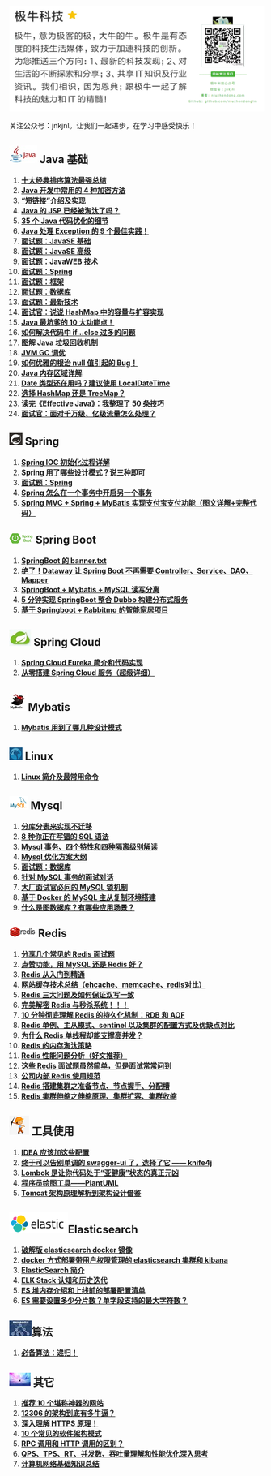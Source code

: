 ![top](images/top.png)

关注公众号：jnkjnl。让我们一起进步，在学习中感受快乐！



## ![](images/java_logo.jpg) Java 基础

1. [**十大经典排序算法最强总结**](https://mp.weixin.qq.com/s?__biz=MzIzNDkwMTI3MQ==&mid=2247483790&idx=1&sn=df53657605e02dea480ab08928fc57c0&chksm=e8ee1bf6df9992e01718ab519520a46977ea52df63c739c298503321e3babac315e2d5bb0df7&token=1716705143&lang=zh_CN#rd)
2. **[Java 开发中常用的 4 种加密方法](https://mp.weixin.qq.com/s?__biz=MzIzNDkwMTI3MQ==&mid=2247483827&idx=1&sn=1996c2f593783e808817babee2a7e822&chksm=e8ee1bcbdf9992dd45ec12b697634326271615beef50700db5eb5e46d91aa731b14ada4e2e75&token=408633767&lang=zh_CN#rd)**
3. **[“短链接”介绍及实现](https://mp.weixin.qq.com/s?__biz=MzIzNDkwMTI3MQ==&mid=2247483846&idx=1&sn=5db337ea880fa244470323918c5490b9&chksm=e8ee1bbedf9992a8e1f4e567c8192ebf0d1d9f4052f4f4cf53e09bb968a3669d2489717bab70&token=1367074363&lang=zh_CN#rd)**
4. **[Java 的 JSP 已经被淘汰了吗？](https://mp.weixin.qq.com/s?__biz=MzIzNDkwMTI3MQ==&mid=2247483855&idx=1&sn=44918a35c76664ec638234bef27809bf&chksm=e8ee1bb7df9992a11b75762f77ba1af8694286d98316ac9c5d77543fde8a7a5cf5b32f08d6e5&token=1331035447&lang=zh_CN#rd)**
5. **[35 个 Java 代码优化的细节](https://mp.weixin.qq.com/s?__biz=MzIzNDkwMTI3MQ==&mid=2247483996&idx=1&sn=711b324be911f858de88b9e440d80c61&chksm=e8ee1824df99913205f674816dc19e3053755263b41694f078924cb55d7ada48e6332edbf28f&token=1949393215&lang=zh_CN#rd)**
6. **[Java 处理 Exception 的 9 个最佳实践！](https://mp.weixin.qq.com/s?__biz=MzIzNDkwMTI3MQ==&mid=2247484077&idx=1&sn=35c16408535d4b4d6bb1ec89d9d9529b&chksm=e8ee18d5df9991c3ec6d3372f61a038e873a1e969dc084e5325d9b346889200cd747c03cf8c2&token=1935534020&lang=zh_CN#rd)**
7. **[面试题：JavaSE 基础](https://mp.weixin.qq.com/s?__biz=MzIzNDkwMTI3MQ==&mid=2247484162&idx=1&sn=5b51b82c38366ae54913b452b89467a7&chksm=e8ee197adf99906cf54a904d5f9cfaec30395671c1ab7cf972382e18191c67896e33eae5b1e4&token=1935534020&lang=zh_CN#rd)**
8. **[面试题：JavaSE 高级](https://mp.weixin.qq.com/s?__biz=MzIzNDkwMTI3MQ==&mid=2247484186&idx=1&sn=b8797a51c1b76b2cd891a55f4db19e45&chksm=e8ee1962df999074d97499f6dbd666e70bec0f3b860125c34f6371b8ccb58e121508f7bc37da&token=1935534020&lang=zh_CN#rd)**
9. **[面试题：JavaWEB 技术](https://mp.weixin.qq.com/s?__biz=MzIzNDkwMTI3MQ==&mid=2247484211&idx=1&sn=e7691a74d06295f4b0468f51c478d1d5&chksm=e8ee194bdf99905d31b7958e360f43f0fc8127d767134b9313bf622dadf9a0aef53e01c73de1&token=1935534020&lang=zh_CN#rd)**
10. **[面试题：Spring](https://mp.weixin.qq.com/s?__biz=MzIzNDkwMTI3MQ==&mid=2247484259&idx=1&sn=7fb6fdbe7573b82ae5f38e39d141f231&chksm=e8ee191bdf99900d75991ab98dc04e5076e0b6df4f3d8a3082bffc76e2c323ad996a2a25fe89&token=1935534020&lang=zh_CN#rd)**
11. **[面试题：框架](https://mp.weixin.qq.com/s?__biz=MzIzNDkwMTI3MQ==&mid=2247484258&idx=1&sn=c1484e980efdde103845b76f3699d883&chksm=e8ee191adf99900c350f85e96d53c6027e6890c475fe8b223d8ae2b2cef31e2d9c59d450cab4&token=1935534020&lang=zh_CN#rd)**
12. **[面试题：数据库](https://mp.weixin.qq.com/s?__biz=MzIzNDkwMTI3MQ==&mid=2247484231&idx=1&sn=2edb0935c531ad489db2a1f857785253&chksm=e8ee193fdf9990291bf2d556e86ad45ddaf52fdd0461a091d2126969407cd7ce6d7a5df134f5&token=1935534020&lang=zh_CN#rd)**
13. **[面试题：最新技术](https://mp.weixin.qq.com/s?__biz=MzIzNDkwMTI3MQ==&mid=2247484271&idx=1&sn=d081dd75dbd068e3f74afb9de0956080&chksm=e8ee1917df99900151526835b904eca1c4fc60cd8326bd38491fc19e20cdc9310bd2eafabccc&token=1935534020&lang=zh_CN#rd)**
14. **[面试官：说说 HashMap 中的容量与扩容实现](https://mp.weixin.qq.com/s?__biz=MzIzNDkwMTI3MQ==&mid=2247484292&idx=1&sn=013e5d602849dda9515becd6cc3f8675&chksm=e8ee19fcdf9990eadce6c51befb82a6fea13a2823a39b3342e05120922165a53dfcc1b8c7377&token=1935534020&lang=zh_CN#rd)**
15. **[Java 最坑爹的 10 大功能点！](https://mp.weixin.qq.com/s?__biz=MzIzNDkwMTI3MQ==&mid=2247484329&idx=1&sn=11a91454669c879c89d4aef76b8b79af&chksm=e8ee19d1df9990c73f6383d5b4dec6839c0d8edeee0c5301c8fed16e313d0ddbbdeb1b1c8c16&token=1935534020&lang=zh_CN#rd)**
16. **[如何解决代码中 if...else 过多的问题](https://mp.weixin.qq.com/s?__biz=MzIzNDkwMTI3MQ==&mid=2247484339&idx=1&sn=d4bace5819fe15c49e462aea0f65ec53&chksm=e8ee19cbdf9990dd4d78df4adf008f6b607e39aefb15d9e484ccc6095b95a347422862c0cf6d&token=1935534020&lang=zh_CN#rd)**
17. **[图解 Java 垃圾回收机制](https://mp.weixin.qq.com/s?__biz=MzIzNDkwMTI3MQ==&mid=2247484545&idx=1&sn=1e3b769f25b06fad6acbd1b894849d41&chksm=e8ee1ef9df9997ef7fc8b76809598aaffcbfe3ccdd70381265909df4506665571e16027d4383&token=1935534020&lang=zh_CN#rd)**
18. **[JVM GC 调优](https://mp.weixin.qq.com/s?__biz=MzIzNDkwMTI3MQ==&mid=2247484576&idx=1&sn=ffdec06955ab2222f9df823f105aab7e&chksm=e8ee1ed8df9997ce5d10a847786632ce641cf48ef8d2b6ddf95357b632220ca69c5892e7229e&token=1935534020&lang=zh_CN#rd)**
19. **[如何优雅的根治 null 值引起的 Bug！](https://mp.weixin.qq.com/s?__biz=MzIzNDkwMTI3MQ==&mid=2247484606&idx=1&sn=5b795dd9e073fdf9b2f0a9da8be9e8e2&chksm=e8ee1ec6df9997d0b4c1eb8099caa095e164c2866086cb5bfc0ee94f4cdd3b414c9944e3bfd7&token=1935534020&lang=zh_CN#rd)**
20. **[Java 内存区域详解](https://mp.weixin.qq.com/s?__biz=MzIzNDkwMTI3MQ==&mid=2247484881&idx=1&sn=e17c4ac68b6eea7d560510f9d0fa8442&chksm=e8ee1fa9df9996bf2ee96e104752642272b995019f6245c8e3e6d60130b76a9927dc5cdfdbe3&token=1935534020&lang=zh_CN#rd)**
21. **[Date 类型还在用吗？建议使用 LocalDateTime](https://mp.weixin.qq.com/s?__biz=MzIzNDkwMTI3MQ==&mid=2247485287&idx=1&sn=bca3c6f376c28a2f545171532c0c76e4&chksm=e8ee1d1fdf9994095ffb40bdba4e73103da3894c81938c5ee5959b55a5c66673843c1c38ce09&token=1782727763&lang=zh_CN#rd)**
22. **[选择 HashMap 还是 TreeMap？](https://mp.weixin.qq.com/s?__biz=MzIzNDkwMTI3MQ==&mid=2247485558&idx=1&sn=f97ed8a775608b39c37dd784c2bdfc07&chksm=e8ee120edf999b184ca85a609e86a5e75eeebd0d1f2a8c0e02e92d7c2e919a589ff370eecf75&token=110248874&lang=zh_CN#rd)**
23. **[读完《Effective Java》：我整理了 50 条技巧](https://mp.weixin.qq.com/s?__biz=MzIzNDkwMTI3MQ==&mid=2247485568&idx=1&sn=19b0e5b74b0d99088502a002de57ca13&chksm=e8ee12f8df999bee23164c2a3b75e97bf53e2b4410a2df738af8a3165253fdec2bfd09ac21ff&token=549837218&lang=zh_CN#rd)**
24. **[面试官：面对千万级、亿级流量怎么处理？](https://mp.weixin.qq.com/s?__biz=MzIzNDkwMTI3MQ==&mid=2247485636&idx=1&sn=d1f2396afd476b2cc1b57ce38ad30534&chksm=e8ee12bcdf999baaa1d0565ec319f6c330abc85822c2504092d6450e38ce0f7876065f46da10&token=549837218&lang=zh_CN#rd)**





## ![spring](images/spring.png) Spring

1. [**Spring IOC 初始化过程详解**](https://mp.weixin.qq.com/s?__biz=MzIzNDkwMTI3MQ==&mid=2247483767&idx=1&sn=9aec0d7aef4a88a1d6e8cdeddfcc35dd&chksm=e8ee1b0fdf9992194c54952a6104b39b1292982ad40943cca5bf82d6c8f762269ccd8334199f&token=1128304733&lang=zh_CN#rd)
2. **[Spring 用了哪些设计模式？说三种即可](https://mp.weixin.qq.com/s?__biz=MzIzNDkwMTI3MQ==&mid=2247484172&idx=1&sn=0c535f7effb70fbce87b84fb63107ca0&chksm=e8ee1974df999062cff3bb1c4ea7e0ac0f92b7e16a81e2d2a363c3f5cd69fa6cb2daf7fde803&token=1935534020&lang=zh_CN#rd)**
3. **[面试题：Spring](https://mp.weixin.qq.com/s?__biz=MzIzNDkwMTI3MQ==&mid=2247484259&idx=1&sn=7fb6fdbe7573b82ae5f38e39d141f231&chksm=e8ee191bdf99900d75991ab98dc04e5076e0b6df4f3d8a3082bffc76e2c323ad996a2a25fe89&token=1935534020&lang=zh_CN#rd)**
4. **[Spring 怎么在一个事务中开启另一个事务](https://mp.weixin.qq.com/s?__biz=MzIzNDkwMTI3MQ==&mid=2247484591&idx=1&sn=c713c0488deec4108a5342c3a80e30ff&chksm=e8ee1ed7df9997c1dece38a1fec651ee3e5b78170eb31b87da356940f360465168f958b8e35e&token=1935534020&lang=zh_CN#rd)**
5. **[Spring MVC + Spring + MyBatis 实现支付宝支付功能（图文详解+完整代码）](https://mp.weixin.qq.com/s?__biz=MzIzNDkwMTI3MQ==&mid=2247484678&idx=1&sn=3b59dc35493832f0b68e4848b5ebaf3d&chksm=e8ee1f7edf99966827d17d379016a54ddecfcc81c93a4fc7ada9c192f97f1b04cdc759de902c&token=1935534020&lang=zh_CN#rd)**





## ![spring_boot_logo](images/spring_boot_logo.jpg) Spring Boot

1. **[SpringBoot 的 banner.txt](https://mp.weixin.qq.com/s?__biz=MzIzNDkwMTI3MQ==&mid=2247483896&idx=1&sn=ffd638ac7c772eefa0157c0a1e963cad&chksm=e8ee1b80df9992963bf5722d768ed2a6ee97e26299c19ac11d1c8146feca8c8e770e3033d9a5&token=714336520&lang=zh_CN#rd)**
2. **[绝了！Dataway 让 Spring Boot 不再需要 Controller、Service、DAO、Mapper](https://mp.weixin.qq.com/s?__biz=MzIzNDkwMTI3MQ==&mid=2247483949&idx=1&sn=15f67019c81d475dd548c4567f39d7d7&chksm=e8ee1855df999143e67a146aa19c379ca9c017620a411d8ce2f0296fd97012b927da7baf8c8d&token=797830367&lang=zh_CN#rd)**
3. [**SpringBoot + Mybatis + MySQL 读写分离**](https://mp.weixin.qq.com/s?__biz=MzIzNDkwMTI3MQ==&mid=2247484067&idx=1&sn=ccddf4a11090950d45c60ecf81b90f5f&chksm=e8ee18dbdf9991cd76d89dee6ef6c4d7b2200de10f5675b21864068dbf19acb8df686b8fa1d8&token=1935534020&lang=zh_CN#rd)
4. **[5 分钟实现 SpringBoot 整合 Dubbo 构建分布式服务](https://mp.weixin.qq.com/s?__biz=MzIzNDkwMTI3MQ==&mid=2247484479&idx=1&sn=c993e8510ecc53d5ee90754743a0a5cc&chksm=e8ee1e47df99975133ecda31b821435ce30434b58e418bea5972042bd2cdacc76ce756041705&token=1935534020&lang=zh_CN#rd)**
5. **[基于 Springboot + Rabbitmq 的智能家居项目](https://mp.weixin.qq.com/s?__biz=MzIzNDkwMTI3MQ==&mid=2247484814&idx=1&sn=cfccb6b0b2ca9e2ec14bf4d0d12c5ee7&chksm=e8ee1ff6df9996e02824454ba7aa425ee3e52e7f73880a92cd6925df641bf35d0d68cdcb6b7f&token=1935534020&lang=zh_CN#rd)**





## ![](images/spring_cloud_logo.jpg) Spring Cloud

1. **[Spring Cloud Eureka 简介和代码实现](https://mp.weixin.qq.com/s?__biz=MzIzNDkwMTI3MQ==&mid=2247483863&idx=1&sn=52e65861f6bb09caeafc7df8a0a9c338&chksm=e8ee1bafdf9992b97635b76dd92eb1dd1fa0afc28fd4720db2eb28c045e4a9e81f73c8967e7f&token=1488902983&lang=zh_CN#rd)**
2. **[从零搭建 Spring Cloud 服务（超级详细）](https://mp.weixin.qq.com/s?__biz=MzIzNDkwMTI3MQ==&mid=2247485436&idx=1&sn=14b075b7ec763aa0d679978d899e6ab0&chksm=e8ee1d84df999492b798b0fa6db5cef41fbbbaf1029754afd3e2442af0b904bc686dd7e57ebc&token=212153992&lang=zh_CN#rd)**





## ![](images/mybatis_logo.jpg)Mybatis

1. **[Mybatis 用到了哪几种设计模式](https://mp.weixin.qq.com/s?__biz=MzIzNDkwMTI3MQ==&mid=2247483816&idx=1&sn=ceb234e24d1d779dfab599d3565aa2da&chksm=e8ee1bd0df9992c6554b9cd39007160261fcf9ee6bd00a0c9fd06d7ea6f224b261569858b9cb&token=332542580&lang=zh_CN#rd)**





## ![linux_logo](images/linux_logo.png) Linux

1. **[Linux 简介及最常用命令](https://mp.weixin.qq.com/s?__biz=MzIzNDkwMTI3MQ==&mid=2247483754&idx=1&sn=73f2ddbba47f2653cd777e9db1d9e187&chksm=e8ee1b12df999204f285c3a81579d6edee51ad725ab606f9cbaa9c1a8aea0f60d0e561d24509&token=1128304733&lang=zh_CN#rd)**





## ![mysql_logo](images/mysql_logo.png) Mysql

1. **[分库分表来实现不迁移](https://mp.weixin.qq.com/s?__biz=MzIzNDkwMTI3MQ==&mid=2247483763&idx=1&sn=9ec842f1c5578069cbc28a4d6b09bb3a&chksm=e8ee1b0bdf99921d1b21b2b91cbfd0702f5c1c34bdce498be6bda8c6da9ecd1bf89272c482fb&token=1128304733&lang=zh_CN#rd)**
2. **[8 种你正在写错的 SQL 语法](https://mp.weixin.qq.com/s?__biz=MzIzNDkwMTI3MQ==&mid=2247483822&idx=1&sn=ff15d9bc36a3bfa08011f535952aaa81&chksm=e8ee1bd6df9992c0556037001f8b30f1268856ee9631ba40e81efe670a2a25787cfab47496dd&token=594738703&lang=zh_CN#rd)**
3. **[Mysql 事务、四个特性和四种隔离级别解读](https://mp.weixin.qq.com/s?__biz=MzIzNDkwMTI3MQ==&mid=2247483837&idx=1&sn=18ac1c1d704bef13e04b5995c930c676&chksm=e8ee1bc5df9992d3348444936154ce5dbbe8db80762282a330fa30728753161ca2d676b17474&token=408633767&lang=zh_CN#rd)**
4. **[Mysql 优化方案大纲](https://mp.weixin.qq.com/s?__biz=MzIzNDkwMTI3MQ==&mid=2247484015&idx=1&sn=89fdd931fc92464e0795e5ed10118b40&chksm=e8ee1817df999101edce6d9b3f9c5b8c633fbdf0376e12f4ae386b655684c00280610f499d24&token=1949393215&lang=zh_CN#rd)**
5. **[面试题：数据库](https://mp.weixin.qq.com/s?__biz=MzIzNDkwMTI3MQ==&mid=2247484231&idx=1&sn=2edb0935c531ad489db2a1f857785253&chksm=e8ee193fdf9990291bf2d556e86ad45ddaf52fdd0461a091d2126969407cd7ce6d7a5df134f5&token=1935534020&lang=zh_CN#rd)**
6. **[针对 MySQL 事务的面试对话](http://mp.weixin.qq.com/s?__biz=MzIzNDkwMTI3MQ==&mid=2247484362&idx=1&sn=7d5a6ec58f345a17085b41b17697100d&chksm=e8ee19b2df9990a4a91df93625e9c8c313d0b558e4f9788f76bdef4934aef43db86044abcabe&token=1935534020&lang=zh_CN#rd)**
7. **[大厂面试官必问的 MySQL 锁机制](https://mp.weixin.qq.com/s?__biz=MzIzNDkwMTI3MQ==&mid=2247484845&idx=1&sn=e33e7d9a088424f8f0f2bea54dbe7860&chksm=e8ee1fd5df9996c3ddda55c6ac5d25cafe7a9c4de4df5eb29a26697bfc586c57786a7b40db8f&token=1935534020&lang=zh_CN#rd)**
8. **[基于 Docker 的 MySQL 主从复制环境搭建](https://mp.weixin.qq.com/s?__biz=MzIzNDkwMTI3MQ==&mid=2247485039&idx=1&sn=5b4e870b5edd7f5bd7a3fe0244ba71e3&chksm=e8ee1c17df9995014481084951c9e8b8bebbf38267257a4334d249e37133b1672d8d4c417c07&token=1935534020&lang=zh_CN#rd)**
9. **[什么是图数据库？有哪些应用场景？](https://mp.weixin.qq.com/s?__biz=MzIzNDkwMTI3MQ==&mid=2247485265&idx=1&sn=bda56516281353ffe9101ecc966ebb07&chksm=e8ee1d29df99943f102fde5a0c10fa8b052327981f92a38de7925f99de6d626908416bbe1faa&token=634599148&lang=zh_CN#rd)**





## ![redis_logo](images/redis_logo.png) Redis

1. **[分享几个常见的 Redis 面试题](https://mp.weixin.qq.com/s?__biz=MzIzNDkwMTI3MQ==&mid=2247483771&idx=1&sn=71cc23d998d8d15d245fd847c1446942&chksm=e8ee1b03df999215d920c00f278d467b932fd55b01b965f95acca02bf63d9355dde5c55dcf27&token=1128304733&lang=zh_CN#rd)**
2. **[点赞功能，用 MySQL 还是 Redis 好？](https://mp.weixin.qq.com/s?__biz=MzIzNDkwMTI3MQ==&mid=2247484319&idx=1&sn=f716a40faa8f38df771f68f59feb50a0&chksm=e8ee19e7df9990f1ee384899e1d1648521d82de847a29e4519d2366181696531fe963a7bfed4&token=1935534020&lang=zh_CN#rd)**
3. **[Redis 从入门到精通](https://mp.weixin.qq.com/s?__biz=MzIzNDkwMTI3MQ==&mid=2247484384&idx=1&sn=b26973e9e4507ce90e8a10571bb5205f&chksm=e8ee1998df99908e308e6de3e31000dabbad99a3380b96959df1f843d93495e1f74cbfdbe2b8&token=1935534020&lang=zh_CN#rd)**
4. **[网站缓存技术总结（ehcache、memcache、redis对比）](https://mp.weixin.qq.com/s?__biz=MzIzNDkwMTI3MQ==&mid=2247484402&idx=1&sn=271575487397c62064555d010201715a&chksm=e8ee198adf99909c1a58efcd7deb76c14ae1d54b3786dd732c88ba29b34eb0f54905b9bb5e59&token=1935534020&lang=zh_CN#rd)**
5. **[Redis 三大问题及如何保证双写一致](https://mp.weixin.qq.com/s?__biz=MzIzNDkwMTI3MQ==&mid=2247484466&idx=1&sn=2e7e15244de09a805f06f860294d30f5&chksm=e8ee1e4adf99975ce9653701057887bed3940c31297ee53c4a67296aa382f5bf87898f8d9a19&token=1935534020&lang=zh_CN#rd)**
6. **[完美解密 Redis 与秒杀系统！！！](https://mp.weixin.qq.com/s?__biz=MzIzNDkwMTI3MQ==&mid=2247484503&idx=1&sn=714254e5c032b75385efdea533971828&chksm=e8ee1e2fdf9997394bcdf214b144328e6a3d10f526f0bae9b9df57b27054a0d00e48adef271f&token=1935534020&lang=zh_CN#rd)**
7. **[10 分钟彻底理解 Redis 的持久化机制：RDB 和 AOF](https://mp.weixin.qq.com/s?__biz=MzIzNDkwMTI3MQ==&mid=2247484696&idx=1&sn=e67de1b35bf70c5d790e492b1033d3d2&chksm=e8ee1f60df9996769c8a7a5ccfbe61f382a9c23744655b37fe48183dc2ea5c6cfcc39e1cd43e&token=1935534020&lang=zh_CN#rd)**
8. **[Redis 单例、主从模式、sentinel 以及集群的配置方式及优缺点对比](https://mp.weixin.qq.com/s?__biz=MzIzNDkwMTI3MQ==&mid=2247484714&idx=1&sn=82ff636b838c4f0e19ee2be1e2fbf4f6&chksm=e8ee1f52df99964445d9b614393da432f48ff12492a03995bacf5432437191fdd9a0fc736d75&token=1935534020&lang=zh_CN#rd)**
9. **[为什么 Redis 单线程却能支撑高并发？](https://mp.weixin.qq.com/s?__biz=MzIzNDkwMTI3MQ==&mid=2247484735&idx=1&sn=0475fdb11705f6c2b7446d4639e132ab&chksm=e8ee1f47df99965144088f4b898b5c3c56e49a843b21af3f0d475a98a0bf632582e445366988&token=1935534020&lang=zh_CN#rd)**
10. **[Redis 的内存淘汰策略](https://mp.weixin.qq.com/s?__biz=MzIzNDkwMTI3MQ==&mid=2247484751&idx=1&sn=1ff1c4fae20f5e6e765885a77f2b7961&chksm=e8ee1f37df99962137bd9750880d6aa60ae9874ea50484771e60958e19037b758841817a8a62&token=1935534020&lang=zh_CN#rd)**
11. **[Redis 性能问题分析（好文推荐）](https://mp.weixin.qq.com/s?__biz=MzIzNDkwMTI3MQ==&mid=2247484769&idx=1&sn=bebcd567e412fffe884253caf0569076&chksm=e8ee1f19df99960f60a2c53664935797fa9ebdfb2e6fc642bffa24322a6257c390ec5534f3e8&token=1935534020&lang=zh_CN#rd)**
12. **[这些 Redis 面试题虽然简单，但是面试常常问到](https://mp.weixin.qq.com/s?__biz=MzIzNDkwMTI3MQ==&mid=2247484784&idx=1&sn=e1e3316912e0b36f74715df16d072849&chksm=e8ee1f08df99961e8b068a0bafd3d99d9c190f7a6ca8ca1ebe2fd3c8097f8c8b5163502ba3e7&token=1935534020&lang=zh_CN#rd)**
13. **[公司内部 Redis 使用规范](https://mp.weixin.qq.com/s?__biz=MzIzNDkwMTI3MQ==&mid=2247485020&idx=1&sn=4c09bc2d7b700d8e2efded8b8d4b397d&chksm=e8ee1c24df99953220c9d0f83d4f83879e65fac41fae69c6e6d960f217d2b879f4a5afefaa2a&token=1935534020&lang=zh_CN#rd)**
14. **[Redis 搭建集群之准备节点、节点握手、分配槽](https://mp.weixin.qq.com/s?__biz=MzIzNDkwMTI3MQ==&mid=2247485086&idx=1&sn=bf4860cc753bac3eab5c63090dfd9dfe&chksm=e8ee1ce6df9995f04b1a385b2c81dd2f534d73d92172cae1cda7400f5c872890e69cead49e0c&token=1633719325&lang=zh_CN#rd)**
15. **[Redis 集群伸缩之伸缩原理、集群扩容、集群收缩](https://mp.weixin.qq.com/s?__biz=MzIzNDkwMTI3MQ==&mid=2247485176&idx=1&sn=7e5a286bba8fa82ac48b4e415ba544c6&chksm=e8ee1c80df999596cd7bed0dab55e897cb5911a6cbf26d631fdc1df50fd501b87e5b3286898e&token=1343470564&lang=zh_CN#rd)**





## ![](images/tools_logo.png) 工具使用

1. **[IDEA 应该加这些配置](https://mp.weixin.qq.com/s?__biz=MzIzNDkwMTI3MQ==&mid=2247483780&idx=1&sn=7c41b82b709a2fd7f1ac6200e0935a09&chksm=e8ee1bfcdf9992eaffdba0477ce59ca39805c249ea01f2527473f92de52df3f56001da64e153&token=240401638&lang=zh_CN#rd)**
2. **[终于可以告别单调的 swagger-ui 了，选择了它 —— knife4j](https://mp.weixin.qq.com/s?__biz=MzIzNDkwMTI3MQ==&mid=2247483919&idx=1&sn=618a3c8974d37d13983cc753c4b0ca6c&chksm=e8ee1877df99916179283c2d7e54020cb7af4f21b7f085195e0e437c3797f825a3d3e1f186ee&token=1992035891&lang=zh_CN#rd)**
3. **[Lombok 是让你代码处于“亚健康”状态的真正元凶](https://mp.weixin.qq.com/s?__biz=MzIzNDkwMTI3MQ==&mid=2247484493&idx=1&sn=e809b0e3504f58d76339069bdc96bda9&chksm=e8ee1e35df999723d170981565665f64276b6b4729f08740d651b76010cbe2d208a8db4fda05&token=1935534020&lang=zh_CN#rd)**
4. **[程序员绘图工具——PlantUML](https://mp.weixin.qq.com/s?__biz=MzIzNDkwMTI3MQ==&mid=2247484912&idx=1&sn=d01c01849f63fb0e9c403809d5c39750&chksm=e8ee1f88df99969e03197b645418ec3878066ca72c1cfc38b79a1111980648a481768cf154a3&token=1935534020&lang=zh_CN#rd)**
5. **[Tomcat 架构原理解析到架构设计借鉴](https://mp.weixin.qq.com/s?__biz=MzIzNDkwMTI3MQ==&mid=2247485711&idx=1&sn=0af299cf1d68306d19788809156f610f&chksm=e8ee1377df999a61f17b10a605ae28029e9e9e8e55586b647d1fdf4b3ea490bb05262b3cd66f&token=1692291797&lang=zh_CN#rd)**





## ![](images/elasticsearch_logo.png)**Elasticsearch**

1. **[破解版 elasticsearch docker 镜像](https://mp.weixin.qq.com/s?__biz=MzIzNDkwMTI3MQ==&mid=2247483868&idx=1&sn=e06680b2e47ad102ee9a1d4d51450c13&chksm=e8ee1ba4df9992b2ea3505728d1e0601b54395ef1adbc2b2eeaa43e6fa699f288ec1948d6be8&token=1402633157&lang=zh_CN#rd)**
2. **[docker 方式部署带用户权限管理的 elasticsearch 集群和 kibana](https://mp.weixin.qq.com/s?__biz=MzIzNDkwMTI3MQ==&mid=2247483872&idx=1&sn=5026140ff35472a6cacc86641b377ea5&chksm=e8ee1b98df99928e381604efd22834e04f820d3b444c05f5e7248950932ede632953d4c09328&token=1402633157&lang=zh_CN#rd)**
3. **[ElasticSearch 简介](https://mp.weixin.qq.com/s?__biz=MzIzNDkwMTI3MQ==&mid=2247484931&idx=1&sn=42c6ed6caae012f88f5a019ea584d64e&chksm=e8ee1c7bdf99956d511e2c147e21197e430a594fc7c20d3fd632fa4ece9e52f777ab4dc67bee&token=1935534020&lang=zh_CN#rd)**
4. **[ELK Stack 认知和历史迭代](https://mp.weixin.qq.com/s?__biz=MzIzNDkwMTI3MQ==&mid=2247484998&idx=1&sn=09e40bcd83902a78161f038f68e799b6&chksm=e8ee1c3edf999528d6ff871d9725c52a4fc317709b819a35b72d5eb119351158cf2d2002ff94&token=1935534020&lang=zh_CN#rd)**
5. **[ES 堆内存介绍和上线前的部署配置清单](https://mp.weixin.qq.com/s?__biz=MzIzNDkwMTI3MQ==&mid=2247484999&idx=1&sn=ac06a55f280f36e8322a3093100ca42e&chksm=e8ee1c3fdf99952914cacdc333603e46002ab4c4defd5e1406b8f6395e656a49bf4aec13cf03&token=1935534020&lang=zh_CN#rd)**
6. **[ES 需要设置多少分片数？单字段支持的最大字符数？](https://mp.weixin.qq.com/s?__biz=MzIzNDkwMTI3MQ==&mid=2247485010&idx=1&sn=fdfaf69cb616a3391708b8e4a4f5ec1d&chksm=e8ee1c2adf99953c24b2badba251cde51d0bee17df8c9ff7719f03c300cbf83813b00b66491b&token=1935534020&lang=zh_CN#rd)**





## ![](images/suanfa.jpg)算法

1. **[必备算法：递归！](https://mp.weixin.qq.com/s?__biz=MzIzNDkwMTI3MQ==&mid=2247485466&idx=1&sn=d527ea38bbfaddb8ff1e5cb08f764023&chksm=e8ee1262df999b74d920717d94f078233bad7d61e880541754fe8523d4fbed16bbcf10a3fe8d&token=1067601541&lang=zh_CN#rd)**





## ![](images/other_logo.jpg) 其它

1. **[推荐 10 个堪称神器的网站](https://mp.weixin.qq.com/s?__biz=MzIzNDkwMTI3MQ==&mid=2247483850&idx=1&sn=e51ccb17a6379adda1001249dfa7b0f0&chksm=e8ee1bb2df9992a48efcbd9c407a4c7e2929734e421ec8b5a40d78e7358de89e02c3c0127655&token=962470132&lang=zh_CN#rd)**
2. **[12306 的架构到底有多牛逼？](https://mp.weixin.qq.com/s?__biz=MzIzNDkwMTI3MQ==&mid=2247483892&idx=1&sn=73bfa90ae3475da9701892503de738df&chksm=e8ee1b8cdf99929ac472bb1e3dc1dd115189c34a8a58a9bd778cda904ffca686e44d40ad87ed&token=1402633157&lang=zh_CN#rd)**
3. **[深入理解 HTTPS 原理！](https://mp.weixin.qq.com/s?__biz=MzIzNDkwMTI3MQ==&mid=2247484517&idx=1&sn=d248071ad6637e9b29047640e88dda5d&chksm=e8ee1e1ddf99970bd458661c3d739820219d7f36eeac15fc0b4d837a35caa9619e9618a078de&token=1935534020&lang=zh_CN#rd)**
4. **[10 个常见的软件架构模式](https://mp.weixin.qq.com/s?__biz=MzIzNDkwMTI3MQ==&mid=2247485246&idx=1&sn=841160fc53d9d81e95279d78f34d6c27&chksm=e8ee1d46df999450fb32f21c7a93ebf8eeaa466f5162eb6fb4f893f986f6b745bc1103cfc45e&token=1343470564&lang=zh_CN#rd)**
5. **[RPC 调用和 HTTP 调用的区别？](https://mp.weixin.qq.com/s?__biz=MzIzNDkwMTI3MQ==&mid=2247485277&idx=1&sn=5cb0e6aa79591971c33bcfb6c8f151fc&chksm=e8ee1d25df99943306412e15d7e276deea4ccda7275d95ac6428cdca5e94205f5bb9abc49ab8&token=444215840&lang=zh_CN#rd)**
6. **[QPS、TPS、RT、并发数、吞吐量理解和性能优化深入思考](https://mp.weixin.qq.com/s?__biz=MzIzNDkwMTI3MQ==&mid=2247485320&idx=1&sn=febd72b2a997bd24f0a967945c4cd2b2&chksm=e8ee1df0df9994e60fa396466f59e552ebae4b0b2fc10bb1e1c14bcf4689884601812b0f6003&token=1699715742&lang=zh_CN#rd)**
7. **[计算机网络基础知识总结](https://mp.weixin.qq.com/s?__biz=MzIzNDkwMTI3MQ==&mid=2247485548&idx=1&sn=d0b0946dbf1640232e9d39da82fcfe9f&chksm=e8ee1214df999b02ca0f1d672a8c4fd6fdd84df50854a15e5da988e979344428ee79d09d6a26&token=110248874&lang=zh_CN#rd)**


